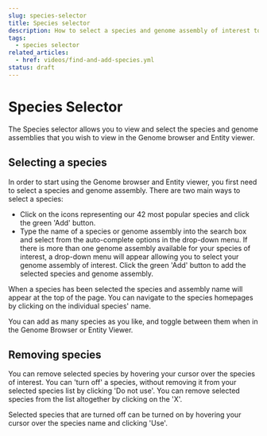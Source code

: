 ```yaml
---
slug: species-selector
title: Species selector
description: How to select a species and genome assembly of interest to visualise in the genome browser and entity viewer
tags:
  - species selector
related_articles:
  - href: videos/find-and-add-species.yml
status: draft
---
```


# Species Selector

The Species selector allows you to view and select the species and genome assemblies that you wish to view in the Genome browser and Entity viewer.

## Selecting a species

In order to start using the Genome browser and Entity viewer, you first need to select a species and genome assembly. There are two main ways to select a species:

- Click on the icons representing our 42 most popular species and click the green 'Add' button.
- Type the name of a species or genome assembly into the search box and select from the auto-complete options in the drop-down menu. If there is more than one genome assembly available for your species of interest, a drop-down menu will appear allowing you to select your genome assembly of interest. Click the green 'Add' button to add the selected species and genome assembly.

When a species has been selected the species and assembly name will appear at the top of the page. You can navigate to the species homepages by clicking on the individual species' name. 

You can add as many species as you like, and toggle between them when in the Genome Browser or Entity Viewer.

## Removing species

You can remove selected species by hovering your cursor over the species of interest. You can 'turn off' a species, without removing it from your selected species list by clicking 'Do not use'. You can remove selected species from the list altogether by clicking on the 'X'.

Selected species that are turned off can be turned on by hovering your cursor over the species name and clicking 'Use'.
